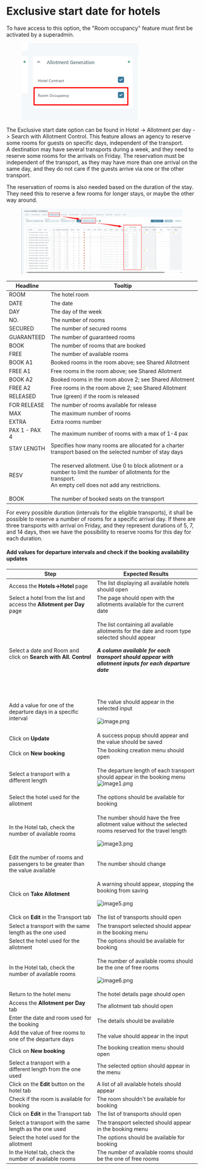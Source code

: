 # Exclusive start date for hotels

To have access to this option, the "Room occupancy" feature must first be activated by a superadmin.

<figure><img src="../../../.gitbook/assets/image (2).png" alt=""><figcaption></figcaption></figure>

The Exclusive start date option can be found in Hotel -> Allotment per day -> Search with Allotment Control. This feature allows an agency to reserve some rooms for guests on specific days, independent of the transport.\
A destination may have several transports during a week, and they need to reserve some rooms for the arrivals on Friday. The reservation must be independent of the transport, as they may have more than one arrival on the same day, and they do not care if the guests arrive via one or the other transport.

The reservation of rooms is also needed based on the duration of the stay. They need this to reserve a few rooms for longer stays, or maybe the other way around.

<figure><img src="../../../.gitbook/assets/image (1) (1).png" alt=""><figcaption></figcaption></figure>

| Headline      | Tooltip                                                                                                                                                                  |
| ------------- | ------------------------------------------------------------------------------------------------------------------------------------------------------------------------ |
| ROOM          | The hotel room                                                                                                                                                           |
| DATE          | The date                                                                                                                                                                 |
| DAY           | The day of the week                                                                                                                                                      |
| NO.           | The number of rooms                                                                                                                                                      |
| SECURED       | The number of secured rooms                                                                                                                                              |
| GUARANTEED    | The number of guaranteed rooms                                                                                                                                           |
| BOOK          | The number of rooms that are booked                                                                                                                                      |
| FREE          | The number of available rooms                                                                                                                                            |
| BOOK A1       | Booked rooms in the room above; see Shared Allotment                                                                                                                     |
| FREE A1       | Free rooms in the room above; see Shared Allotment                                                                                                                       |
| BOOK A2       | Booked rooms in the room above 2; see Shared Allotment                                                                                                                   |
| FREE A2       | Free rooms in the room above 2; see Shared Allotment                                                                                                                     |
| RELEASED      | True (green) if the room is released                                                                                                                                     |
| FOR RELEASE   | The number of rooms available for release                                                                                                                                |
| MAX           | The maximum number of rooms                                                                                                                                              |
| EXTRA         | Extra rooms number                                                                                                                                                       |
| PAX 1 - PAX 4 | The maximum number of rooms with a max of 1-4 pax                                                                                                                        |
| STAY LENGTH   | Specifies how many rooms are allocated for a charter transport based on the selected number of stay days                                                                 |
| RESV          | <p>The reserved allotment. Use 0 to block allotment or a number to limit the number of allotments for the transport.<br>An empty cell does not add any restrictions.</p> |
| BOOK          | The number of booked seats on the transport                                                                                                                              |

For every possible duration (intervals for the eligible transports), it shall be possible to reserve a number of rooms for a specific arrival day. If there are three transports with arrival on Friday, and they represent durations of 5, 7, and 14 days, then we have the possibility to reserve rooms for this day for each duration.

#### Add values for departure intervals and check if the booking availability updates

| Step                                                                           | Expected Results                                                                                                                                                                                                                                                                                                                         |
| ------------------------------------------------------------------------------ | ---------------------------------------------------------------------------------------------------------------------------------------------------------------------------------------------------------------------------------------------------------------------------------------------------------------------------------------- |
| Access the **Hotels→Hotel** page                                               | The list displaying all available hotels should open                                                                                                                                                                                                                                                                                     |
| Select a hotel from the list and access the **Allotment per Day** page         | The page should open with the allotments available for the current date                                                                                                                                                                                                                                                                  |
| Select a date and Room and click on **Search with All. Control**               | <p>The list containing all available allotments for the date and room type selected should appear<br><br><em><strong>A column available for each transport should appear with allotment inputs for each departure date</strong></em><br><br><br></p>                                                                                     |
| Add a value for one of the departure days in a specific interval               | <p>The value should appear in the selected input<br><br><img src="https://tourpaq.youtrack.cloud/api/files/8-94884?sign=MTc0NzUyNjQwMDAwMHwxLTMyNnw4LTk0ODg0fE85Y1hab2ZZSXVmaWxQelJoWGJhR3Bvb3V2aEtHX3doaDQ0N0F2YlUyY0kNCg&#x26;updated=1747300918548" alt="image.png"></p>                                                              |
| Click on **Update**                                                            | A success popup should appear and the value should be saved                                                                                                                                                                                                                                                                              |
| Click on **New booking**                                                       | The booking creation menu should open                                                                                                                                                                                                                                                                                                    |
| Select a transport with a different length                                     | <p>The departure length of each transport should appear in the booking menu<br><img src="https://tourpaq.youtrack.cloud/api/files/8-94885?sign=MTc0NzUyNjQwMDAwMHwxLTMyNnw4LTk0ODg1fExWbnAzWTBtTlc3WWlUbURkUVgwMTh4UjhycVQ4c0loOUNTTUo0RzExSk0NCg&#x26;updated=1747302678724" alt="image1.png"></p>                                      |
| Select the hotel used for the allotment                                        | The options should be available for booking                                                                                                                                                                                                                                                                                              |
| In the Hotel tab, check the number of available rooms                          | <p>The number should have the free allotment value without the selected rooms reserved for the travel length<br><br><img src="https://tourpaq.youtrack.cloud/api/files/8-94893?sign=MTc0NzUyNjQwMDAwMHwxLTMyNnw4LTk0ODkzfHJ2eEE2OW4yLVJLSDZZUUdUZ3hUc1lhaU1vT3V2WU1vUkJBdEtSN051dTANCg&#x26;updated=1747304624909" alt="image3.png"></p> |
| Edit the number of rooms and passengers to be greater than the value available | The number should change                                                                                                                                                                                                                                                                                                                 |
| Click on **Take Allotment**                                                    | <p>A warning should appear, stopping the booking from saving<br><br><img src="https://tourpaq.youtrack.cloud/api/files/8-94895?sign=MTc0NzUyNjQwMDAwMHwxLTMyNnw4LTk0ODk1fFNuWjFrbTlOWk9ibDB3aW5wbUF3S3lmYk9YeXkwdUZHRzRSbkV4T3p2Nm8NCg&#x26;updated=1747304711549" alt="image5.png"></p>                                                 |
| Click on **Edit** in the Transport tab                                         | The list of transports should open                                                                                                                                                                                                                                                                                                       |
| Select a transport with the same length as the one used                        | The transport selected should appear in the booking menu                                                                                                                                                                                                                                                                                 |
| Select the hotel used for the allotment                                        | The options should be available for booking                                                                                                                                                                                                                                                                                              |
| In the Hotel tab, check the number of available rooms                          | <p>The number of available rooms should be the one of free rooms<br><br><img src="https://tourpaq.youtrack.cloud/api/files/8-94910?sign=MTc0NzUyNjQwMDAwMHwxLTMyNnw4LTk0OTEwfHRENlQwN3FpM1lTY25qTjhvRG14VWZMUnc3cWRwUm5rZkhRaVdKRzNRZ0kNCg&#x26;updated=1747308508449" alt="image6.png"></p>                                             |
| Return to the hotel menu                                                       | The hotel details page should open                                                                                                                                                                                                                                                                                                       |
| Access the **Allotment per Day** tab                                           | The allotment tab should open                                                                                                                                                                                                                                                                                                            |
| Enter the date and room used for the booking                                   | The details should be available                                                                                                                                                                                                                                                                                                          |
| Add the value of free rooms to one of the departure days                       | The value should appear in the input                                                                                                                                                                                                                                                                                                     |
| Click on **New booking**                                                       | The booking creation menu should open                                                                                                                                                                                                                                                                                                    |
| Select a transport with a different length from the one used                   | The selected option should appear in the menu                                                                                                                                                                                                                                                                                            |
| Click on the **Edit** button on the hotel tab                                  | A list of all available hotels should appear                                                                                                                                                                                                                                                                                             |
| Check if the room is available for booking                                     | The room shouldn't be available for booking                                                                                                                                                                                                                                                                                              |
| Click on **Edit** in the Transport tab                                         | The list of transports should open                                                                                                                                                                                                                                                                                                       |
| Select a transport with the same length as the one used                        | The transport selected should appear in the booking menu                                                                                                                                                                                                                                                                                 |
| Select the hotel used for the allotment                                        | The options should be available for booking                                                                                                                                                                                                                                                                                              |
| In the Hotel tab, check the number of available rooms                          | The number of available rooms should be the one of free rooms                                                                                                                                                                                                                                                                            |
